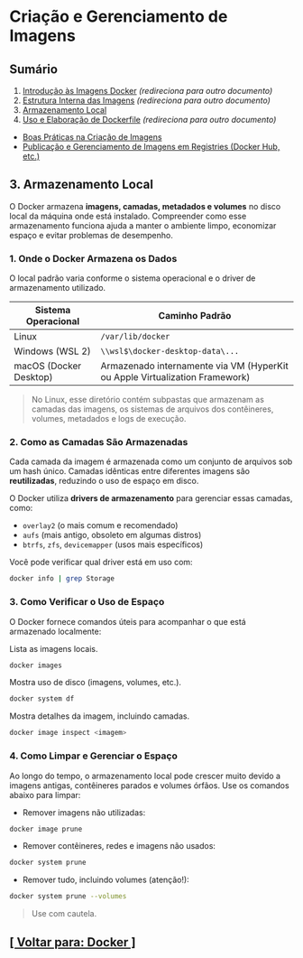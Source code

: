 # Criação e Gerenciamento de Imagens

## Sumário

1. <a id="introducao-imagens-docker">[Introdução às Imagens Docker](./1-introducao-imagens-docker.md)</a> *(redireciona para outro documento)*
2. <a id="estrutura-interna-imagens">[Estrutura Interna das Imagens](./2-estrutura-interna-imagens/estrutura-interna-imagens.md)</a> *(redireciona para outro documento)*
3. [Armazenamento Local](#armazenamento-local)
4. <a id="uso-elaboracao-dockerfile">[Uso e Elaboração de Dockerfile](./4-uso-elaboracao-dockerfile/uso-elaboracao-dockerfile.md)</a> *(redireciona para outro documento)*

- <a id="boas-praticas-criacao-imagens">[Boas Práticas na Criação de Imagens](./5-boas-praticas-criacao-imagens/boas-praticas-criacao-imagens.md)</a>
- <a id="publicacao-gerenciamento-imagens-registries">[Publicação e Gerenciamento de Imagens em Registries (Docker Hub, etc.)](./6-publicacao-gerenciamento-imagens-registries/publicacao-gerenciamento-imagens-registries.md)</a>

## <a id="armazenamento-local">3. Armazenamento Local</a>

O Docker armazena **imagens, camadas, metadados e volumes** no disco local da máquina onde está instalado. Compreender como esse armazenamento funciona ajuda a manter o ambiente limpo, economizar espaço e evitar problemas de desempenho.

### 1. Onde o Docker Armazena os Dados

O local padrão varia conforme o sistema operacional e o driver de armazenamento utilizado.

|  Sistema Operacional   |                              Caminho Padrão                               |
|------------------------|---------------------------------------------------------------------------|
|         Linux          |                             `/var/lib/docker`                             |
|    Windows (WSL 2)     |                     `\\wsl$\docker-desktop-data\...`                      |
| macOS (Docker Desktop) |Armazenado internamente via VM (HyperKit ou Apple Virtualization Framework)|

> No Linux, esse diretório contém subpastas que armazenam as camadas das imagens, os sistemas de arquivos dos contêineres, volumes, metadados e logs de execução.

### 2. Como as Camadas São Armazenadas

Cada camada da imagem é armazenada como um conjunto de arquivos sob um hash único. Camadas idênticas entre diferentes imagens são **reutilizadas**, reduzindo o uso de espaço em disco.

O Docker utiliza **drivers de armazenamento** para gerenciar essas camadas, como:

- `overlay2` (o mais comum e recomendado)
- `aufs` (mais antigo, obsoleto em algumas distros)
- `btrfs`, `zfs`, `devicemapper` (usos mais específicos)

Você pode verificar qual driver está em uso com:

```bash
docker info | grep Storage
```

### 3. Como Verificar o Uso de Espaço

O Docker fornece comandos úteis para acompanhar o que está armazenado localmente:

Lista as imagens locais.

```bash
docker images
```

Mostra uso de disco (imagens, volumes, etc.).

```bash
docker system df
```

Mostra detalhes da imagem, incluindo camadas.

```bash
docker image inspect <imagem>
```

### 4. Como Limpar e Gerenciar o Espaço

Ao longo do tempo, o armazenamento local pode crescer muito devido a imagens antigas, contêineres parados e volumes órfãos. Use os comandos abaixo para limpar:

- Remover imagens não utilizadas:

```bash
docker image prune
```

- Remover contêineres, redes e imagens não usados:

```bash
docker system prune
```

- Remover tudo, incluindo volumes (atenção!):

```bash
docker system prune --volumes
```

> Use com cautela.

## [[ Voltar para: Docker ]](../docker.md#criacao-gerenciamento-imagens)